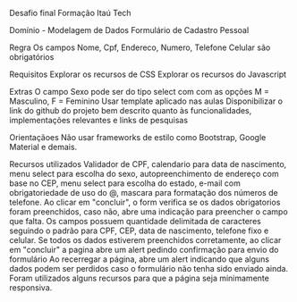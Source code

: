 Desafio final Formação Itaú Tech

Domínio - Modelagem de Dados
Formulário de Cadastro Pessoal

Regra
Os campos Nome, Cpf, Endereco, Numero, Telefone Celular são obrigatórios

Requisitos
Explorar os recursos de CSS
Explorar os recursos do Javascript

Extras
O campo Sexo pode ser do tipo select com com as opções M = Masculino, F = Feminino
Usar template aplicado nas aulas
Disponibilizar o link do github do projeto bem descrito quanto às funcionalidades, implementações relevantes e links de pesquisas

Orientaçãoes
Não usar frameworks de estilo como Bootstrap, Google Material e demais.

Recursos utilizados
Validador de CPF, calendario para data de nascimento, menu select para escolha do sexo, autopreenchimento de endereço com base no CEP,
menu select para escolha do estado, e-mail com obrigatoriedade de uso do @, mascara para formatação dos números de telefone.
Ao clicar em "concluir", o form verifica se os dados obrigatorios foram preenchidos, caso não, abre uma indicação para preencher o campo que falta.
Os campos possuem quantidade delimitada de caracteres seguindo o padrão para CPF, CEP, data de nascimento, telefone fixo e celular.
Se todos os dados estiverem preenchidos corretamente, ao clicar em "concluir" a pagina abre um alert pedindo confirmação para envio do formulário
Ao recerregar a página, abre um alert indicando que alguns dados podem ser perdidos caso o formulário não tenha sido enviado ainda.
Foram utilizados alguns recursos para que a página seja minimamente responsiva.
